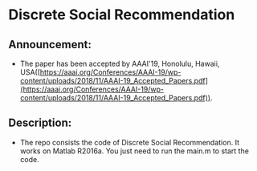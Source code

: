 # Discrete Social Recommendation 

## Announcement:

* The paper has been accepted by AAAI'19, Honolulu, Hawaii, USA([https://aaai.org/Conferences/AAAI-19/wp-content/uploads/2018/11/AAAI-19_Accepted_Papers.pdf](https://aaai.org/Conferences/AAAI-19/wp-content/uploads/2018/11/AAAI-19_Accepted_Papers.pdf)).

## Description:

* The repo consists the code of Discrete Social Recommendation. It works on Matlab R2016a. You just need to run the main.m to start the code.